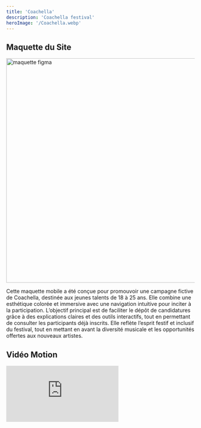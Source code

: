 ```yaml
---
title: 'Coachella'
description: 'Coachella festival'
heroImage: '/Coachella.webp'
---
```

<section class="flex flex-col p-4 border-4 border-grayish-blue rounded"> 
  <h2 class="mb-4 font-Aquire text-white text-xl lg:text-2xl">Maquette du Site</h2>

  <div class="flex flex-col md:flex-row justify-start overflow-hidden gap-4">
    <div class="w-full md:max-w-2xl max-h-[20em] md:max-h-[30em] overflow-auto p-2">
      <img src="/maquette-coachella.webp" alt="maquette figma" class="w-full" width="800" height="600" />
    </div>
    <p class="font-Merriweather text-base text-white max-w-full md:max-w-md">
      Cette maquette mobile a été conçue pour promouvoir une campagne fictive de Coachella, destinée aux jeunes talents de 18 à 25 ans. Elle combine une esthétique colorée et immersive avec une navigation intuitive pour inciter à la participation.
      L’objectif principal est de faciliter le dépôt de candidatures grâce à des explications claires et des outils interactifs, tout en permettant de consulter les participants déjà inscrits. Elle reflète l’esprit festif et inclusif du festival, tout en mettant en avant la diversité musicale et les opportunités offertes aux nouveaux artistes.
    </p>
  </div>
</section>

<section class="flex flex-col justify-center mt-8">
  <h2 class="mb-4 font-Aquire text-white text-xl lg:text-2xl">Vidéo Motion</h2>

  <iframe class="rounded-lg w-full h-64 lg:w-[1000px] lg:h-[700px]" src="https://www.youtube.com/embed/oVxsbU4zW44" title="Coachella motion design" frameborder="0" allow="accelerometer; autoplay; clipboard-write; encrypted-media; gyroscope; picture-in-picture" allowfullscreen></iframe>
</section>